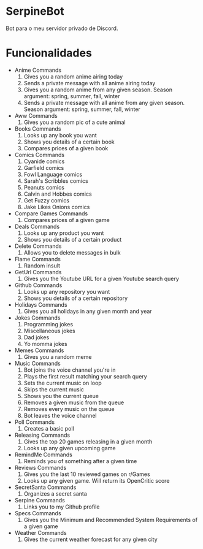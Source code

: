# SerpineBot
Bot para o meu servidor privado de Discord.

# Funcionalidades
* Anime Commands
    1. Gives you a random anime airing today
    1. Sends a private message with all anime airing today
    1. Gives you a random anime from any given season. Season argument: spring, summer, fall, winter
    1. Sends a private message with all anime from any given season. Season argument: spring, summer, fall, winter
* Aww Commands
    1. Gives you a random pic of a cute animal
* Books Commands
    1. Looks up any book you want
    1. Shows you details of a certain book
    1. Compares prices of a given book
* Comics Commands
    1. Cyanide comics
    1. Garfield comics
    1. Fowl Language comics
    1. Sarah's Scribbles comics
    1. Peanuts comics
    1. Calvin and Hobbes comics
    1. Get Fuzzy comics
    1. Jake Likes Onions comics
* Compare Games Commands
    1. Compares prices of a given game
* Deals Commands
    1. Looks up any product you want
    1. Shows you details of a certain product
* Delete Commands
    1. Allows you to delete messages in bulk
* Flame Commands
    1. Random insult
* GetUrl Commands
    1. Gives you the Youtube URL for a given Youtube search query
* Github Commands
    1. Looks up any repository you want
    1. Shows you details of a certain repository
* Holidays Commands
    1. Gives you all holidays in any given month and year
* Jokes Commands
    1. Programming jokes
    1. Miscellaneous jokes
    1. Dad jokes
    1. Yo momma jokes
* Memes Commands
    1. Gives you a random meme
* Music Commands
    1. Bot joins the voice channel you're in
    1. Plays the first result matching your search query
    1. Sets the current music on loop
    1. Skips the current music
    1. Shows you the current queue
    1. Removes a given music from the queue
    1. Removes every music on the queue
    1. Bot leaves the voice channel
* Poll Commands
    1. Creates a basic poll
* Releasing Commands
    1. Gives the top 20 games releasing in a given month
    1. Looks up any given upcoming game
* RemindMe Commands
    1. Reminds you of something after a given time
* Reviews Commands
    1. Gives you the last 10 reviewed games on r/Games
    1. Looks up any given game. Will return its OpenCritic score
* SecretSanta Commands
    1. Organizes a secret santa
* Serpine Commands  
    1. Links you to my Github profile
* Specs Commands
    1. Gives you the Minimum and Recommended System Requirements of a given game
* Weather Commands
    1. Gives the current weather forecast for any given city
